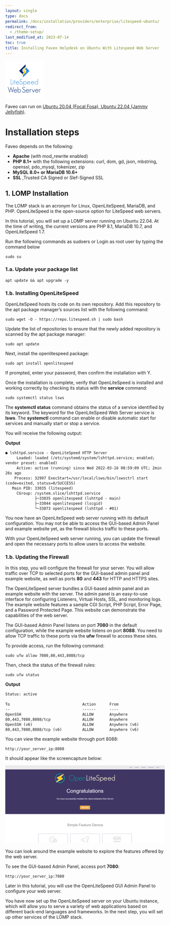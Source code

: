```yaml
---
layout: single
type: docs
permalink: /docs/installation/providers/enterprise/litespeed-ubuntu/
redirect_from:
  - /theme-setup/
last_modified_at: 2023-07-14
toc: true
title: Installing Faveo Helpdesk on Ubuntu With Litespeed Web Server
---
```



<img alt="Ubuntu" src="/Images/litespeed-webserver-logo.png" width="120" height="120" />

Faveo can run on [Ubuntu 20.04 (Focal Fosa), Ubuntu 22.04 (Jammy Jellyfish)](http://releases.ubuntu.com/22.04/).


# Installation steps
Faveo depends on the following:

- <strong>Apache</strong> (with mod_rewrite enabled)
- <strong>PHP 8.1+</strong> with the following extensions: curl, dom, gd, json, mbstring, openssl, pdo_mysql, tokenizer, zip
- <strong>MySQL 8.0+ or MariaDB 10.6+</strong>
- <strong>SSL</strong> ,Trusted CA Signed or Slef-Signed SSL


## 1. LOMP Installation

The LOMP stack is an acronym for Linux, OpenLiteSpeed, MariaDB, and PHP. OpenLiteSpeed is the open-source option for LiteSpeed web servers. 

In this tutorial, you will set up a LOMP server running on Ubuntu 22.04. At the time of writing, the current versions are PHP 8.1, MariaDB 10.7, and OpenLiteSpeed 1.7.

Run the following commands as sudoers or Login as root user by typing the command below

```
sudo su
```
### 1.a. Update your package list

```
apt update && apt upgrade -y
```

### 1.b.  Installing OpenLiteSpeed

OpenLiteSpeed hosts its code on its own repository. Add this repository to the apt package manager’s sources list with the following command:

```
sudo wget -O - https://repo.litespeed.sh | sudo bash
```



Update the list of repositories to ensure that the newly added repository is scanned by the apt package manager:

```
sudo apt update
```
Next, install the openlitespeed package:

```
sudo apt install openlitespeed
```
If prompted, enter your password, then confirm the installation with Y.

Once the installation is complete, verify that OpenLiteSpeed is installed and working correctly by checking its status with the **service** command:

```
sudo systemctl status lsws
```
The **systemctl status** command obtains the status of a service identified by its keyword. The keyword for the OpenLiteSpeed Web Server service is **lsws**. The **systemctl** command can enable or disable automatic start for services and manually start or stop a service.

You will receive the following output:

**Output**
``` 
● lshttpd.service - OpenLiteSpeed HTTP Server
     Loaded: loaded (/etc/systemd/system/lshttpd.service; enabled; vendor preset: enabled)
     Active: active (running) since Wed 2022-03-16 08:59:09 UTC; 2min 26s ago
    Process: 32997 ExecStart=/usr/local/lsws/bin/lswsctrl start (code=exited, status=0/SUCCESS)
   Main PID: 33035 (litespeed)
     CGroup: /system.slice/lshttpd.service
             ├─33035 openlitespeed (lshttpd - main)
             ├─33044 openlitespeed (lscgid)
             └─33073 openlitespeed (lshttpd - #01)
```

You now have an OpenLiteSpeed web server running with its default configuration. You may not be able to access the GUI-based Admin Panel and example website yet, as the firewall blocks traffic to these ports.

With your OpenLiteSpeed web server running, you can update the firewall and open the necessary ports to allow users to access the website.

### 1.b. Updating the Firewall

In this step, you will configure the firewall for your server. You will allow traffic over TCP to selected ports for the GUI-based admin panel and example website, as well as ports **80** and **443** for HTTP and HTTPS sites.

The OpenLiteSpeed server bundles a GUI-based admin panel and an example website with the server. The admin panel is an easy-to-use interface for configuring Listeners, Virtual Hosts, SSL, and monitoring logs. The example website features a sample CGI Script, PHP Script, Error Page, and a Password Protected Page. This website can demonstrate the capabilities of the web server.

The GUI-based Admin Panel listens on port **7080** in the default configuration, while the example website listens on port **8088**. You need to allow TCP traffic to these ports via the **ufw** firewall to access these sites.

To provide access, run the following command:

```
sudo ufw allow 7080,80,443,8088/tcp
```
Then, check the status of the firewall rules:

```
sudo ufw status
```
**Output**

```
Status: active

To                                Action      From
--                                ------      ----
OpenSSH                           ALLOW       Anywhere
80,443,7080,8088/tcp              ALLOW       Anywhere
OpenSSH (v6)                      ALLOW       Anywhere (v6)
80,443,7080,8088/tcp (v6)         ALLOW       Anywhere (v6)
```

You can view the example website through port 8088:

```
http://your_server_ip:8088
```
It should appear like the screencapture below:

<img alt="Ubuntu" src="/Images/op-8088.png" />

You can look around the example website to explore the features offered by the web server.

To see the GUI-based Admin Panel, access port **7080**:


```
http://your_server_ip:7080
```

Later in this tutorial, you will use the OpenLiteSpeed GUI Admin Panel to configure your web server.

You have now set up the OpenLiteSpeed server on your Ubuntu instance, which will allow you to serve a variety of web applications based on different back-end languages and frameworks. In the next step, you will set up other services of the LOMP stack.

